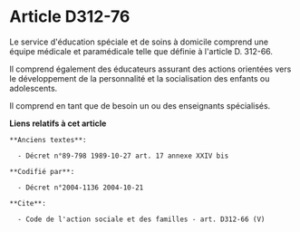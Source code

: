 # Article D312-76

Le service d'éducation spéciale et de soins à domicile comprend une équipe médicale et paramédicale telle que définie à
l'article D. 312-66. 

Il comprend également des éducateurs assurant des actions orientées vers le développement de la personnalité et la
socialisation des enfants ou adolescents. 

Il comprend en tant que de besoin un ou des enseignants spécialisés.

**Liens relatifs à cet article**

	**Anciens textes**:

	  - Décret n°89-798 1989-10-27 art. 17 annexe XXIV bis

	**Codifié par**:

	  - Décret n°2004-1136 2004-10-21

	**Cite**:

	  - Code de l'action sociale et des familles - art. D312-66 (V)
